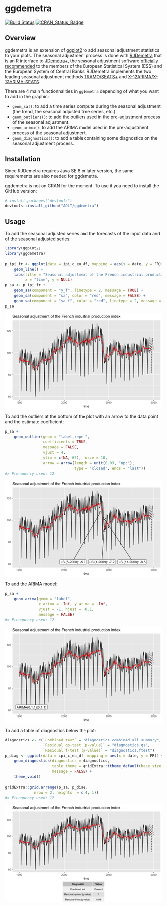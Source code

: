 
<!-- README.md is generated from README.Rmd. Please edit that file -->

# ggdemetra

[![Build
Status](https://api.travis-ci.com/AQLT/ggdemetra.svg?branch=master)](https://travis-ci.com/AQLT/ggdemetra)
[![CRAN\_Status\_Badge](http://www.r-pkg.org/badges/version/ggdemetra)](https://cran.r-project.org/package=ggdemetra)

## Overview

ggdemetra is an extension of
[ggplot2](https://github.com/tidyverse/ggplot2) to add seasonal
adjustment statistics to your plots. The seasonal adjustment process is
done with [RJDemetra](https://github.com/jdemetra/rjdemetra) that is an
R interface to [JDemetra+](https://github.com/jdemetra/jdemetra-app),
the seasonal adjustment software [officially
recommended](https://ec.europa.eu/eurostat/cros/system/files/Jdemetra_%20release.pdf)
to the members of the European Statistical System (ESS) and the European
System of Central Banks. RJDemetra implements the two leading seasonal
adjustment methods
[TRAMO/SEATS+](http://www.bde.es/bde/en/secciones/servicios/Profesionales/Programas_estadi/Programas_estad_d9fa7f3710fd821.html)
and [X-12ARIMA/X-13ARIMA-SEATS](https://www.census.gov/srd/www/x13as/).

There are 4 main functionnalities in `ggdemetra` depending of what you
want to add in the graphic:

  - `geom_sa()`: to add a time series compute during the seasonal
    adjustment (the trend, the seasonal adjusted time series, etc.).  
  - `geom_outliers()`: to add the outliers used in the pre-adjustment
    process of the seasonal adjustment.
  - `geom_arima()`: to add the ARIMA model used in the pre-adjustment
    process of the seasonal adjustment.
  - `geom_diagnostics()`: to add a table containing some diagnostics on
    the seasonal adjustment process.

## Installation

Since RJDemetra requires Java SE 8 or later version, the same
requirements are also needed for ggdemetra.

ggdemetra is not on CRAN for the moment. To use it you need to install
the GitHub version:

``` r
# install.packages("devtools")
devtools::install_github("AQLT/ggdemetra")
```

## Usage

To add the seasonal adjusted series and the forecasts of the input data
and of the seasonal adjusted series:

``` r
library(ggplot2)
library(ggdemetra)

p_ipi_fr <- ggplot(data = ipi_c_eu_df, mapping = aes(x = date, y = FR)) +
    geom_line() +
    labs(title = "Seasonal adjustment of the French industrial production index",
         x = "time", y = NULL)
p_sa <- p_ipi_fr +
    geom_sa(component = "y_f", linetype = 2, message = TRUE) + 
    geom_sa(component = "sa", color = "red", message = FALSE) +
    geom_sa(component = "sa_f", color = "red", linetype = 2, message = FALSE)
p_sa
```

<img src="man/figures/README-unnamed-chunk-3-1.png" style="display: block; margin: auto;" />

To add the outliers at the bottom of the plot with an arrow to the data
point and the estimate coefficient:

``` r
p_sa + 
    geom_outlier(geom = "label_repel",
                 coefficients = TRUE,
                 message = FALSE,
                 vjust = 4,
                 ylim = c(NA, 65), force = 10,
                 arrow = arrow(length = unit(0.03, "npc"),
                               type = "closed", ends = "last"))
#> Frenquency used: 12
```

<img src="man/figures/README-unnamed-chunk-4-1.png" style="display: block; margin: auto;" />

To add the ARIMA model:

``` r
p_sa + 
    geom_arima(geom = "label",
               x_arima = -Inf, y_arima = -Inf, 
               vjust = -1, hjust = -0.1,
               message = FALSE)
#> Frenquency used: 12
```

<img src="man/figures/README-unnamed-chunk-5-1.png" style="display: block; margin: auto;" />

To add a table of diagnostics below the plot:

``` r
diagnostics <- c(`Combined test` = "diagnostics.combined.all.summary",
                 `Residual qs-test (p-value)` = "diagnostics.qs",
                 `Residual f-test (p-value)` = "diagnostics.ftest")
p_diag <- ggplot(data = ipi_c_eu_df, mapping = aes(x = date, y = FR)) +
    geom_diagnostics(diagnostics = diagnostics,
                     table_theme = gridExtra::ttheme_default(base_size = 8),
                     message = FALSE) + 
    theme_void()
    
gridExtra::grid.arrange(p_sa, p_diag,
             nrow = 2, heights  = c(4, 1))
#> Frenquency used: 12
```

<img src="man/figures/README-unnamed-chunk-6-1.png" style="display: block; margin: auto;" />
